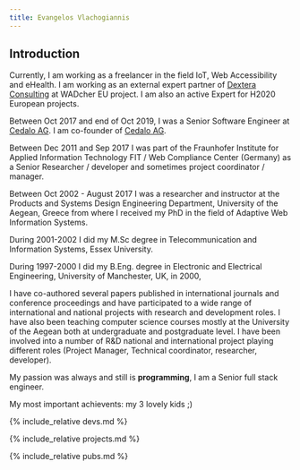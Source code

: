 ```yaml
---
title: Evangelos Vlachogiannis
---
```


## Introduction

Currently, I am working as a freelancer in the field IoT, Web Accessibility and eHealth. I am working as an external expert partner of [Dextera Consulting](https://www.dexteraconsulting.com/) at WADcher EU project. I am also an active Expert for H2020 European projects.

Between Oct 2017 and end of Oct 2019, I was a Senior Software Engineer at [Cedalo AG](http://www.cedalo.com). I am co-founder of [Cedalo AG](http://www.cedalo.com). 

Between Dec 2011 and Sep 2017 I was part of the Fraunhofer Institute for Applied Information Technology FIT / Web Compliance Center (Germany) as a Senior Researcher / developer and sometimes project coordinator / manager.

Between Oct 2002 - August 2017 I was a researcher and instructor at the Products and Systems Design Engineering Department, University of the Aegean, Greece from where I received my PhD in the field of Adaptive Web Information Systems.

During 2001-2002 I did my M.Sc degree in Telecommunication and Information Systems, Essex University.

During 1997-2000 I did my B.Eng. degree in Electronic and Electrical Engineering, University of Manchester, UK, in 2000, 

I have co-authored several papers published in international journals and conference proceedings and have participated to a wide range of international and national projects with research and development roles. I have also been teaching computer science courses mostly at the University of the Aegean both at undergraduate and postgraduate level. I have been involved into a number of R&D national and international project playing different roles (Project Manager, Technical coordinator, researcher, developer).

My passion was always and still is **programming**, I am a Senior full stack engineer.

My most important achievents: my 3 lovely kids ;)

{% include_relative devs.md %}

{% include_relative projects.md %}

{% include_relative pubs.md %}
